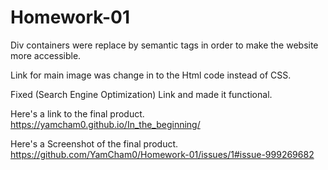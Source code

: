 # Homework-01

Div containers were replace by semantic tags in order to make the website more accessible.

Link for main image was change in to the Html code instead of CSS.

Fixed (Search Engine Optimization) Link and made it functional.

Here's a link to the final product.  https://yamcham0.github.io/In_the_beginning/


Here's a Screenshot of the final product. https://github.com/YamCham0/Homework-01/issues/1#issue-999269682
